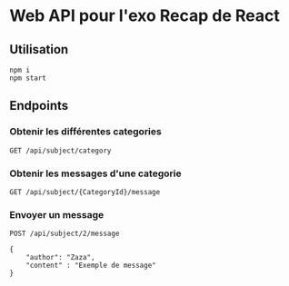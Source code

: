 # Web API pour l'exo Recap de React

## Utilisation
```
npm i
npm start
```

## Endpoints

### Obtenir les différentes categories
```
GET /api/subject/category
```

### Obtenir les messages d'une categorie
```
GET /api/subject/{CategoryId}/message
```

### Envoyer un message
```
POST /api/subject/2/message
 
{
	"author": "Zaza",
	"content" : "Exemple de message"
}
```